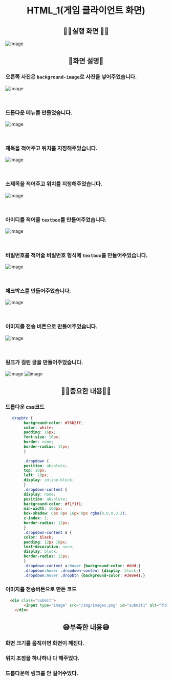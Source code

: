 # <div align="center"> HTML_1(게임 클라이언트 화면) </div>

## <div align="center"> 👋🏻실행 화면 👋🏻</div>

![image](https://user-images.githubusercontent.com/102125786/187585182-6f94198b-3e26-4d65-81da-3f848fdf5e21.png)

## <div align="center"> 📱화면 설명📱  </div>

### 오른쪽 사진은 ```background-image```로 사진을 넣어주었습니다.

![image](https://user-images.githubusercontent.com/102125786/187585567-f2927243-123d-4589-ac3f-907370633166.png)

<br>

### 드롭다운 메뉴를 만들었습니다.

![image](https://user-images.githubusercontent.com/102125786/187585698-bf93cd41-6226-45a2-95a3-82cefe425ce8.png)

<br>

### 제목을 적어주고 위치를 지정해주었습니다.

![image](https://user-images.githubusercontent.com/102125786/187585885-aae7ad5e-cdc3-4c7b-8375-425668e1f68b.png)

<br>

### 소제목을 적어주고 위치를 지정해주었습니다.

![image](https://user-images.githubusercontent.com/102125786/187585948-1e9b2b3e-96a4-4d5a-9245-624c718a637a.png)

<br>

### 아이디를 적어줄 ```textbox```를 만들어주었습니다.

![image](https://user-images.githubusercontent.com/102125786/187586076-7bb15e9f-22e6-45bc-b8c8-a50d65d86d3f.png)

<br>

### 비밀번호를 적어줄 비밀번호 형식에 ```textbox```를 만들어주었습니다.

![image](https://user-images.githubusercontent.com/102125786/187586196-3e959ed8-7b69-4c62-98cc-99103a4cd52b.png)

<br>

### 체크박스를 만들어주었습니다.

![image](https://user-images.githubusercontent.com/102125786/187586282-afb15701-1bb0-4144-9507-ec1ec3f018b6.png)

<br>

### 이미지를 전송 버튼으로 만들어주었습니다.

![image](https://user-images.githubusercontent.com/102125786/187586399-93e4b0ef-7029-4779-a1c1-98c913e50b69.png)

<br>

### 링크가 걸린 글을 만들어주었습니다.

![image](https://user-images.githubusercontent.com/102125786/187586480-5983e714-dfdd-4dae-9dd0-f6cb1a30a48a.png)
![image](https://user-images.githubusercontent.com/102125786/187586487-3f5d40f9-21a7-4e0f-9253-bdff681f6102.png)

## <div align="center"> ✍🏻중요한 내용✍🏻 </div>

### 드롭다운 css코드
```css
  .dropbtn {
        background-color: #76b2ff;
        color: white;
        padding: 16px;
        font-size: 16px;
        border: none;
        border-radius: 12px;
        }
        
        .dropdown {
        position: absolute;
        top: 10px;
        left: 10px;
        display: inline-block;
        }
        .dropdown-content {
        display: none;
        position: absolute;
        background-color: #f1f1f1;
        min-width: 160px;
        box-shadow: 0px 8px 16px 0px rgba(0,0,0,0.2);
        z-index: 1;
        border-radius: 12px;
        }
        .dropdown-content a {
        color: black;
        padding: 12px 16px;
        text-decoration: none;
        display: block;
        border-radius: 12px;
        }
        .dropdown-content a:hover {background-color: #ddd;}
        .dropdown:hover .dropdown-content {display: block;}
        .dropdown:hover .dropbtn {background-color: #3e8e41;}
```

### 이미지를 전송버튼으로 만든 코드

```html
  <div class="submit">
        <input type="image" src="/img/images.png" id="submit1" alt="전송 버튼" style="width: 70px; height:70px;">
    </div>
```

## <div align="center"> 😅부족한 내용😅</div>
### 화면 크기를 움직이면 화면이 깨진다.
### 위치 조정을 하나하나 다 해주었다.
### 드롭다운에 링크를 안 걸어주었다.




